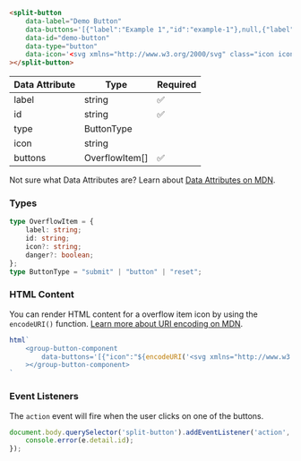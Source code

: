 ```html
<split-button
    data-label="Demo Button"
    data-buttons='[{"label":"Example 1","id":"example-1"},null,{"label":"Example 2","icon":"%3Csvg%20xmlns=%22http://www.w3.org/2000/svg%22%20viewBox=%220%200%2024%2024%22%20stroke-width=%222%22%20stroke=%22currentColor%22%20fill=%22none%22%20stroke-linecap=%22round%22%20stroke-linejoin=%22round%22%3E%3Cpath%20stroke=%22none%22%20d=%22M0%200h24v24H0z%22%20fill=%22none%22%3E%3C/path%3E%3Cline%20x1=%224%22%20y1=%227%22%20x2=%2220%22%20y2=%227%22%3E%3C/line%3E%3Cline%20x1=%2210%22%20y1=%2211%22%20x2=%2210%22%20y2=%2217%22%3E%3C/line%3E%3Cline%20x1=%2214%22%20y1=%2211%22%20x2=%2214%22%20y2=%2217%22%3E%3C/line%3E%3Cpath%20d=%22M5%207l1%2012a2%202%200%200%200%202%202h8a2%202%200%200%200%202%20-2l1%20-12%22%3E%3C/path%3E%3Cpath%20d=%22M9%207v-3a1%201%200%200%201%201%20-1h4a1%201%200%200%201%201%201v3%22%3E%3C/path%3E%3C/svg%3E","danger":true,"id":"example-2"}]'
    data-id="demo-button"
    data-type="button"
    data-icon='<svg xmlns="http://www.w3.org/2000/svg" class="icon icon-tabler icon-tabler-alert-circle" width="24" height="24" viewBox="0 0 24 24" stroke-width="2" stroke="currentColor" fill="none" stroke-linecap="round" stroke-linejoin="round"><path stroke="none" d="M0 0h24v24H0z" fill="none"></path><path d="M3 12a9 9 0 1 0 18 0a9 9 0 0 0 -18 0"></path><path d="M12 8v4"></path><path d="M12 16h.01"></path></svg>'
></split-button>
```

| Data Attribute | Type | Required |
| -------------- | ---- | -------- |
| label | string | ✅ |
| id | string | ✅ |
| type | ButtonType | |
| icon | string | |
| buttons | OverflowItem[] | ✅ |

Not sure what Data Attributes are? Learn about [Data Attributes on MDN](https://developer.mozilla.org/en-US/docs/Web/HTML/Global_attributes/data-*).

### Types

```typescript
type OverflowItem = {
    label: string;
    id: string;
    icon?: string;
    danger?: boolean;
};
type ButtonType = "submit" | "button" | "reset";
```

### HTML Content

You can render HTML content for a overflow item icon by using the `encodeURI()` function. [Learn more about URI encoding on MDN](https://developer.mozilla.org/en-US/docs/Web/JavaScript/Reference/Global_Objects/encodeURI).

```javascript
html`
    <group-button-component
        data-buttons='[{"icon":"${encodeURI('<svg xmlns="http://www.w3.org/2000/svg" class="icon icon-tabler icon-tabler-home-2" width="24" height="24" viewBox="0 0 24 24" stroke-width="2" stroke="currentColor" fill="none" stroke-linecap="round" stroke-linejoin="round"><path stroke="none" d="M0 0h24v24H0z" fill="none"></path><path d="M5 12l-2 0l9 -9l9 9l-2 0"></path><path d="M5 12v7a2 2 0 0 0 2 2h10a2 2 0 0 0 2 -2v-7"></path><path d="M10 12h4v4h-4z"></path></svg>')}","label":"Example 1","id":"example-1"}]'
    ></group-button-component>
`
```

### Event Listeners

The `action` event will fire when the user clicks on one of the buttons.

```typescript
document.body.querySelector('split-button').addEventListener('action', (e) => {
    console.error(e.detail.id);
});
```
